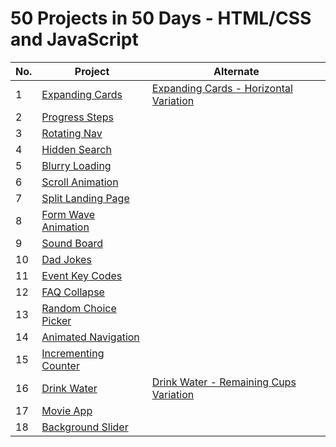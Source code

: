 # 50 Projects in 50 Days - HTML/CSS and JavaScript

| No. | Project                                                                                                   | Alternate                                                                                                                         |
| --- | --------------------------------------------------------------------------------------------------------- | --------------------------------------------------------------------------------------------------------------------------------- |
| 1   | [Expanding Cards](https://github.com/PaulMFleming/50Projects50Days/tree/master/expanding-cards)           | [Expanding Cards - Horizontal Variation](https://github.com/PaulMFleming/50Projects50Days/tree/master/expanding-cards-horizontal) |
| 2   | [Progress Steps](https://github.com/PaulMFleming/50Projects50Days/tree/master/progress-steps)             |
| 3   | [Rotating Nav](https://github.com/PaulMFleming/50Projects50Days/tree/master/rotating_navigation)          |
| 4   | [Hidden Search](https://github.com/PaulMFleming/50Projects50Days/tree/master/hidden_search_widget)        |
| 5   | [Blurry Loading](https://github.com/PaulMFleming/50Projects50Days/tree/master/blurry-loading)             |
| 6   | [Scroll Animation](https://github.com/PaulMFleming/50Projects50Days/tree/master/scroll-animation)         |
| 7   | [Split Landing Page](https://github.com/PaulMFleming/50Projects50Days/tree/master/split-landing-page)     |
| 8   | [Form Wave Animation](https://github.com/PaulMFleming/50Projects50Days/tree/master/form-wave-animation)   |
| 9   | [Sound Board](https://github.com/PaulMFleming/50Projects50Days/tree/master/sound-board)                   |
| 10  | [Dad Jokes](https://github.com/PaulMFleming/50Projects50Days/tree/master/dad-jokes)                       |
| 11  | [Event Key Codes](https://github.com/PaulMFleming/50Projects50Days/tree/master/event-key-codes)           |
| 12  | [FAQ Collapse](https://github.com/PaulMFleming/50Projects50Days/tree/master/faq-collapse)                 |
| 13  | [Random Choice Picker](https://github.com/PaulMFleming/50Projects50Days/tree/master/random-choice-picker) |
| 14  | [Animated Navigation](https://github.com/PaulMFleming/50Projects50Days/tree/master/animated-navigation)   |
| 15  | [Incrementing Counter](https://github.com/PaulMFleming/50Projects50Days/tree/master/incrementing-counter) |
| 16  | [Drink Water](https://github.com/PaulMFleming/50Projects50Days/tree/master/drink-water)                   | [Drink Water - Remaining Cups Variation](https://github.com/PaulMFleming/50Projects50Days/tree/master/drink-water-cups-remain)    |
| 17  | [Movie App](https://github.com/PaulMFleming/50Projects50Days/tree/master/movie-app)                       |
| 18  | [Background Slider](https://github.com/PaulMFleming/50Projects50Days/tree/master/background-slider)       |
